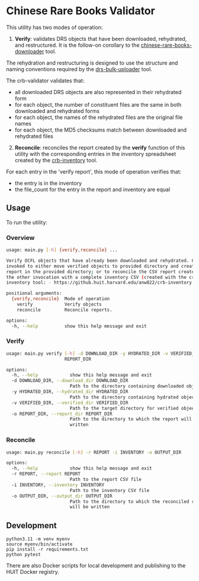 # Chinese Rare Books Validator

This utility has two modes of operation:

1. **Verify**: validates DRS objects that have been downloaded, rehydrated, and restructured.
It is the follow-on corollary to the [chinese-rare-books-downloader](https://github.com/harvard-lts/chinese-rare-books-downloader) tool.

The rehydration and restructuring is designed to use the structure and naming conventions required by the [drs-bulk-uploader](https://github.huit.harvard.edu/LTS/drs-bulk-uploader) tool.

The crb-validator validates that:
- all downloaded DRS objects are also represented in their rehydrated form
- for each object, the number of constituent files are the same in both downloaded and rehydrated forms
- for each object, the names of the rehydrated files are the original file names
- for each object, the MD5 checksums match between downloaded and rehydrated files

2. **Reconcile**: reconciles the report created by the **verify** function of this utility with
the corresponding entries in the inventory spreadsheet created by the [crb-inventory](https://github.huit.harvard.edu/anw822/crb-inventory) tool.

For each entry in the 'verify report', this mode of operation verifies that:
- the entry is in the inventory
- the file_count for the entry in the report and inventory are equal

## Usage

To run the utility:
### Overview
```bash
usage: main.py [-h] {verify,reconcile} ...

Verify OCFL objects that have already been downloaded and rehydrated. Can be
invoked to either move verified objects to provided directory and create a CSV
report in the provided directory; or to reconcile the CSV report created in
the other invocation with a complete inventory CSV (created with the crb-
inventory tool: - https://github.huit.harvard.edu/anw822/crb-inventory

positional arguments:
  {verify,reconcile}  Mode of operation
    verify            Verify objects
    reconcile         Reconcile reports.

options:
  -h, --help          show this help message and exit
```

### Verify
```bash
usage: main.py verify [-h] -d DOWNLOAD_DIR -y HYDRATED_DIR -v VERIFIED_DIR -o
                      REPORT_DIR

options:
  -h, --help            show this help message and exit
  -d DOWNLOAD_DIR, --download_dir DOWNLOAD_DIR
                        Path to the directory containing downloaded objects
  -y HYDRATED_DIR, --hydrated_dir HYDRATED_DIR
                        Path to the directory containing hydrated objects
  -v VERIFIED_DIR, --verified_dir VERIFIED_DIR
                        Path to the target directory for verified objects
  -o REPORT_DIR, --report_dir REPORT_DIR
                        Path to the directory to which the report will be
                        written
```

### Reconcile
```bash
usage: main.py reconcile [-h] -r REPORT -i INVENTORY -o OUTPUT_DIR

options:
  -h, --help            show this help message and exit
  -r REPORT, --report REPORT
                        Path to the report CSV file
  -i INVENTORY, --inventory INVENTORY
                        Path to the inventory CSV file
  -o OUTPUT_DIR, --output_dir OUTPUT_DIR
                        Path to the directory to which the reconciled report
                        will be written
```

## Development

```
python3.11 -m venv myenv
source myenv/bin/activate
pip install -r requirements.txt
python pytest
```

There are also Docker scripts for local development and publishing to the HUIT Docker registry.
